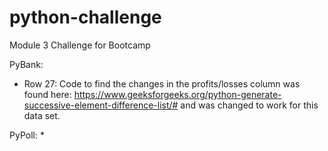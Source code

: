 # python-challenge
Module 3 Challenge for Bootcamp

PyBank:
* Row 27: Code to find the changes in the profits/losses column was found here: https://www.geeksforgeeks.org/python-generate-successive-element-difference-list/# and was changed to work for this data set. 

PyPoll:
*

